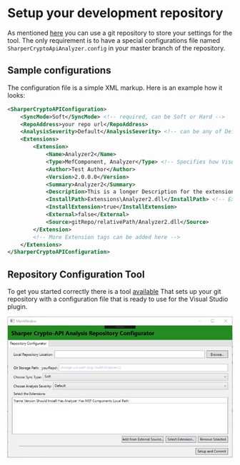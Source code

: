 # Setup your development repository

As mentioned [here](using/repositorySetup.md) you can use a git repository to store your settings 
for the tool. The only requirement is to have a special configurations file named `SharperCryptoApiAnalyzer.config`
in your master branch of the repository. 

## Sample configurations

The configuration file is a simple XML markup. Here is an example how it looks:

```XML
<SharperCryptoAPIConfiguration>
	<SyncMode>Soft</SyncMode> <!-- required, can be Soft or Hard --> 
	<RepoAddress>your repo url</RepoAddress>
	<AnalysisSeverity>Default</AnalysisSeverity> <!-- can be any of Default, Strict, Medium, Low or Informative -->
	<Extensions>
		<Extension>
			<Name>Analyzer2</Name>
			<Type>MefComponent, Analyzer</Type> <!-- Specifies how Visual Studio handles the file -->
			<Author>Test Author</Author>
			<Version>2.0.0.0</Version>
			<Summary>Analyzer2</Summary>
			<Description>This is a longer Description for the extension. Here you can write any details you want, including changelogs and feature support. However this text however will not be formatted in the current version of the Tool.</Description>
			<InstallPath>Extensions\Analyzer2.dll</InstallPath> <!-- Extensions MUST be installed to the sub path Extensions\. Further sub paths are allowed. --> 
			<InstallExtension>true</InstallExtension>
			<External>false</External>
			<Source>gitRepo/relativePath/Analyzer2.dll</Source>
		</Extension>
		<!-- More Extension tags can be added here -->
	</Extensions>
</SharperCryptoAPIConfiguration>
```

## Repository Configuration Tool
To get you started correctly there is a tool [available](https://github.com/AnakinSklavenwalker/SharperCryptoApiAnalysis/releases)
That sets up your git repository with a configuration file that is ready to use for the Visual Studio plugin.


![Alt text](../images/repotool.PNG?raw=true "Sharper Crypto-API Analysis")


 
 
 
 
 
 
 
 
 
 
 
 
 
